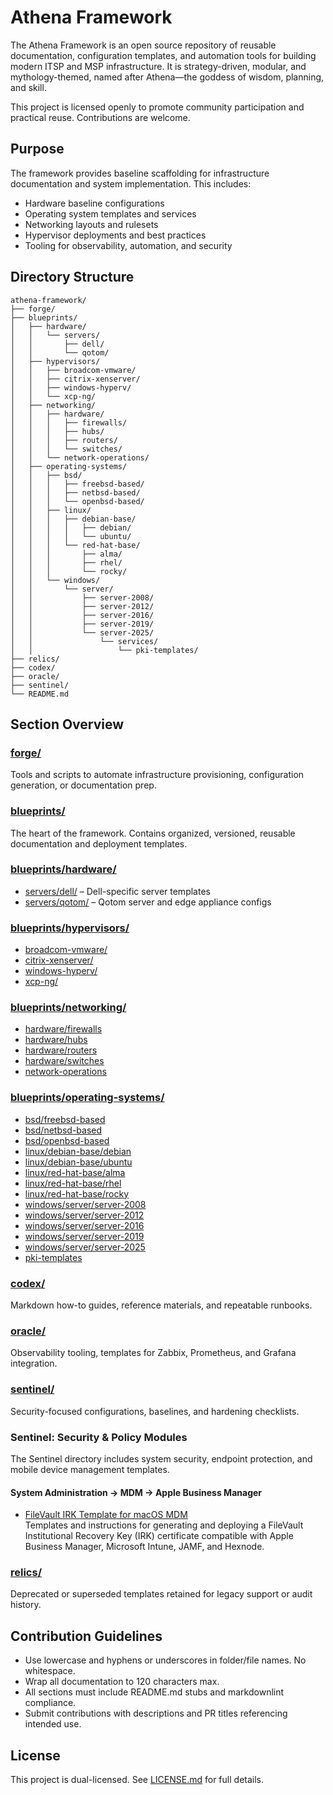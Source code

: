 # Athena Framework

The Athena Framework is an open source repository of reusable documentation, configuration templates, and automation tools for building modern ITSP and MSP infrastructure. It is strategy-driven, modular, and mythology-themed, named after Athena—the goddess of wisdom, planning, and skill.

This project is licensed openly to promote community participation and practical reuse. Contributions are welcome.

## Purpose

The framework provides baseline scaffolding for infrastructure documentation and system implementation. This includes:

- Hardware baseline configurations
- Operating system templates and services
- Networking layouts and rulesets
- Hypervisor deployments and best practices
- Tooling for observability, automation, and security

## Directory Structure

```text
athena-framework/
├── forge/
├── blueprints/
│   ├── hardware/
│   │   └── servers/
│   │       ├── dell/
│   │       └── qotom/
│   ├── hypervisors/
│   │   ├── broadcom-vmware/
│   │   ├── citrix-xenserver/
│   │   ├── windows-hyperv/
│   │   └── xcp-ng/
│   ├── networking/
│   │   ├── hardware/
│   │   │   ├── firewalls/
│   │   │   ├── hubs/
│   │   │   ├── routers/
│   │   │   └── switches/
│   │   └── network-operations/
│   ├── operating-systems/
│   │   ├── bsd/
│   │   │   ├── freebsd-based/
│   │   │   ├── netbsd-based/
│   │   │   └── openbsd-based/
│   │   ├── linux/
│   │   │   ├── debian-base/
│   │   │   │   ├── debian/
│   │   │   │   └── ubuntu/
│   │   │   └── red-hat-base/
│   │   │       ├── alma/
│   │   │       ├── rhel/
│   │   │       └── rocky/
│   │   └── windows/
│   │       └── server/
│   │           ├── server-2008/
│   │           ├── server-2012/
│   │           ├── server-2016/
│   │           ├── server-2019/
│   │           └── server-2025/
│   │               └── services/
│   │                   └── pki-templates/
├── relics/
├── codex/
├── oracle/
├── sentinel/
└── README.md
```

## Section Overview

### [forge/](./forge)

Tools and scripts to automate infrastructure provisioning, configuration generation, or documentation prep.

### [blueprints/](./blueprints)

The heart of the framework. Contains organized, versioned, reusable documentation and deployment templates.

### [blueprints/hardware/](./blueprints/hardware)

- [servers/dell/](./blueprints/hardware/servers/dell) – Dell-specific server templates
- [servers/qotom/](./blueprints/hardware/servers/qotom) – Qotom server and edge appliance configs

### [blueprints/hypervisors/](./blueprints/hypervisors)

- [broadcom-vmware/](./blueprints/hypervisors/broadcom-vmware)
- [citrix-xenserver/](./blueprints/hypervisors/citrix-xenserver)
- [windows-hyperv/](./blueprints/hypervisors/windows-hyperv)
- [xcp-ng/](./blueprints/hypervisors/xcp-ng)

### [blueprints/networking/](./blueprints/networking)

- [hardware/firewalls](./blueprints/networking/hardware/firewalls)
- [hardware/hubs](./blueprints/networking/hardware/hubs)
- [hardware/routers](./blueprints/networking/hardware/routers)
- [hardware/switches](./blueprints/networking/hardware/switches)
- [network-operations](./blueprints/networking/network-operations)

### [blueprints/operating-systems/](./blueprints/operating-systems)

- [bsd/freebsd-based](./blueprints/operating-systems/bsd/freebsd-based)
- [bsd/netbsd-based](./blueprints/operating-systems/bsd/netbsd-based)
- [bsd/openbsd-based](./blueprints/operating-systems/bsd/openbsd-based)
- [linux/debian-base/debian](./blueprints/operating-systems/linux/debian-base/debian)
- [linux/debian-base/ubuntu](./blueprints/operating-systems/linux/debian-base/ubuntu)
- [linux/red-hat-base/alma](./blueprints/operating-systems/linux/red-hat-base/alma)
- [linux/red-hat-base/rhel](./blueprints/operating-systems/linux/red-hat-base/rhel)
- [linux/red-hat-base/rocky](./blueprints/operating-systems/linux/red-hat-base/rocky)
- [windows/server/server-2008](./blueprints/operating-systems/windows/server/server-2008)
- [windows/server/server-2012](./blueprints/operating-systems/windows/server/server-2012)
- [windows/server/server-2016](./blueprints/operating-systems/windows/server/server-2016)
- [windows/server/server-2019](./blueprints/operating-systems/windows/server/server-2019)
- [windows/server/server-2025](./blueprints/operating-systems/windows/server/server-2025)
- [pki-templates](./blueprints/operating-systems/windows/server/server-2025/services/pki-templates)

### [codex/](./codex)

Markdown how-to guides, reference materials, and repeatable runbooks.

### [oracle/](./oracle)

Observability tooling, templates for Zabbix, Prometheus, and Grafana integration.

### [sentinel/](./sentinel)

Security-focused configurations, baselines, and hardening checklists.

### Sentinel: Security & Policy Modules

The Sentinel directory includes system security, endpoint protection, and mobile device management templates.

#### System Administration → MDM → Apple Business Manager

- [FileVault IRK Template for macOS MDM](sentinel/system-administration/mdm/apple-business-manager/filevault-irk/README.md)  
  Templates and instructions for generating and deploying a FileVault Institutional Recovery Key (IRK) certificate
  compatible with Apple Business Manager, Microsoft Intune, JAMF, and Hexnode.

### [relics/](./relics)

Deprecated or superseded templates retained for legacy support or audit history.

## Contribution Guidelines

- Use lowercase and hyphens or underscores in folder/file names. No whitespace.
- Wrap all documentation to 120 characters max.
- All sections must include README.md stubs and markdownlint compliance.
- Submit contributions with descriptions and PR titles referencing intended use.

## License

This project is dual-licensed. See [LICENSE.md](LICENSE.md) for full details.
